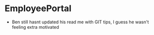 # EmployeePortal
- Ben still hasnt updated his read me with GIT tips, I guess he wasn't feeling extra motivated
